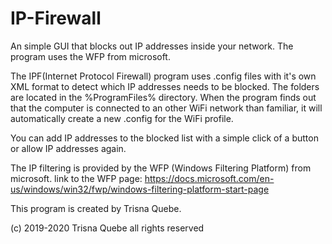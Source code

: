 # IP-Firewall
An simple GUI that blocks out IP addresses inside your network. The program uses the WFP from microsoft.


The IPF(Internet Protocol Firewall) program uses .config files with it's own XML format 
to detect which IP addresses needs to be blocked. The folders are located in the %ProgramFiles% directory.
When the program finds out that the computer is connected to an other WiFi network than familiar, it will
automatically create a new .config for the WiFi profile. 

You can add IP addresses to the blocked list with a simple click of a button or allow
IP addresses again.

The IP filtering is provided by the WFP (Windows Filtering Platform) from microsoft.
link to the WFP page: https://docs.microsoft.com/en-us/windows/win32/fwp/windows-filtering-platform-start-page

This program is created by Trisna Quebe.


(c) 2019-2020 Trisna Quebe all rights reserved
